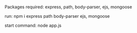 Packages required: express, path, body-parser, ejs, mongoose

run: npm i express path body-parser ejs, mongoose

start command: node app.js
